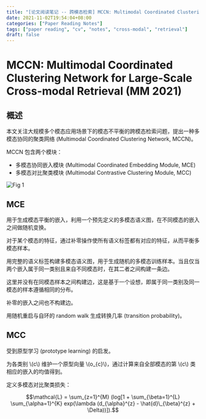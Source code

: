 ```yaml
---
title: "[论文阅读笔记 -- 跨模态检索] MCCN: Multimodal Coordinated Clustering Network (MM 2021)"
date: 2021-11-02T19:54:04+08:00
categories: ["Paper Reading Notes"]
tags: ["paper reading", "cv", "notes", "cross-modal", "retrieval"]
draft: false
---
```


# MCCN: Multimodal Coordinated Clustering Network for Large-Scale Cross-modal Retrieval (MM 2021)

## 概述

本文关注大规模多个模态应用场景下的模态不平衡的跨模态检索问题，提出一种多模态协同的聚类网络 (Multimodal Coordinated Clustering Network, MCCN)。  

MCCN 包含两个模块：  
+ 多模态协同嵌入模块 (Multimodal Coordinated Embedding Module, MCE)
+ 多模态对比聚类模块 (Multimodal Contrastive Clustering Module, MCC)

![Fig 1](/images/2021/PRN109/1.png)

## MCE

用于生成模态平衡的嵌入，利用一个预先定义的多模态语义图，在不同模态的嵌入之间做随机变换。  

对于某个模态的特征，通过补零操作使所有语义标签都有对应的特征，从而平衡多模态样本。  

用完整的语义标签构建多模态语义图，用于生成随机的多模态训练样本。当且仅当两个嵌入属于同一类别且来自不同模态时，在其二者之间构建一条边。  

这里并没有在同模态样本之间构建边，这是基于一个设想，即属于同一类别及同一模态的样本遵循相同的分布。  

补零的嵌入之间也不构建边。  

用随机重启与自环的 random walk 生成转换几率 (transition probability)。  

## MCC

受到原型学习 (prototype learning) 的启发。  

为各类别 \\(c\\) 维护一个原型向量 \\(o_{c}\\)，通过计算来自全部模态的第 \\(c\\) 类相应的嵌入的均值得到。  

定义多模态对比聚类损失：  

$$\mathcal{L} = \sum_{z=1}^{M} (log[1 + \sum_{\beta=1}^{L} \sum_{\alpha=1}^{K} exp(\lambda (d_{\alpha}^{z} - \hat{d}\_{\beta}^{z} + \Delta))]).$$
